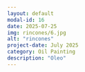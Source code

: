 ```yaml
---
layout: default
modal-id: 16
date: 2025-07-25
img: rincones/6.jpg
alt: "rincones"
project-date: July 2025
category: Oil Painting
description: "Oleo"
---
```

